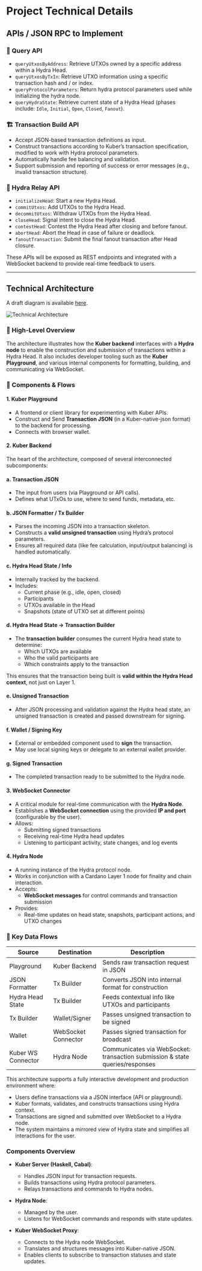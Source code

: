 # Project Technical Details

## APIs / JSON RPC to Implement

### 🔎 Query API

- `queryUtxosByAddress`: Retrieve UTXOs owned by a specific address within a Hydra Head.
- `queryUtxosByTxIn`: Retrieve UTXO information using a specific transaction hash and / or index.
- `queryProtocolParameters`: Return hydra protocol parameters used while initializing the hydra node.
- `queryHydraState`: Retrieve current state of a Hydra Head (phases include: `Idle`, `Initial`, `Open`, `Closed`, `Fanout`).

### 🏗 Transaction Build API

- Accept JSON-based transaction definitions as input.
- Construct transactions according to Kuber’s transaction specification, modified to work with Hydra protocol parameters.
- Automatically handle fee balancing and validation.
- Support submission and reporting of success or error messages (e.g., invalid transaction structure).

### 🔁 Hydra Relay API

- `initializeHead`: Start a new Hydra Head.
- `commitUtxos`: Add UTXOs to the Hydra Head.
- `decommitUtxos`: Withdraw UTXOs from the Hydra Head.
- `closeHead`: Signal intent to close the Hydra Head.
- `contestHead`: Contest the Hydra Head after closing and before fanout.
- `abortHead`: Abort the Head in case of failure or deadlock.
- `fanoutTransaction`: Submit the final fanout transaction after Head closure.

These APIs will be exposed as REST endpoints and integrated with a WebSocket backend to provide real-time feedback to users.

---

## Technical Architecture

A draft diagram is available [here](https://raw.githubusercontent.com/drep-id/image/main/preview/kuber-hydra_20250417075127614.png).

![Technical Architecture](../static/img/hydra-architecture.png)

### 🧭 High-Level Overview

The architecture illustrates how the **Kuber backend** interfaces with a **Hydra node** to enable the construction and submission of transactions within a Hydra Head. It also includes developer tooling such as the **Kuber Playground**, and various internal components for formatting, building, and communicating via WebSocket.

### 🧱 Components & Flows

#### 1. **Kuber Playground**

- A frontend or client library for experimenting with Kuber APIs.
- Construct and Send **Transaction JSON** (in a Kuber-native-json format) to the backend for processing.
- Connects with browser wallet.

#### 2. **Kuber Backend**

The heart of the architecture, composed of several interconnected subcomponents:

#### a. **Transaction JSON**

- The input from users (via Playground or API calls).
- Defines what UTxOs to use, where to send funds, metadata, etc.

#### b. **JSON Formatter / Tx Builder**

- Parses the incoming JSON into a transaction skeleton.
- Constructs a **valid unsigned transaction** using Hydra’s protocol parameters.
- Ensures all required data (like fee calculation, input/output balancing) is handled automatically.

#### c. **Hydra Head State / Info**

- Internally tracked by the backend.
- Includes:
  - Current phase (e.g., idle, open, closed)
  - Participants
  - UTXOs available in the Head
  - Snapshots (state of UTXO set at different points)

#### d. **Hydra Head State → Transaction Builder**

- The **transaction builder** consumes the current Hydra head state to determine:
  - Which UTXOs are available
  - Who the valid participants are
  - Which constraints apply to the transaction

This ensures that the transaction being built is **valid within the Hydra Head context**, not just on Layer 1.

#### e. **Unsigned Transaction**

- After JSON processing and validation against the Hydra head state, an unsigned transaction is created and passed downstream for signing.

#### f. **Wallet / Signing Key**

- External or embedded component used to **sign** the transaction.
- May use local signing keys or delegate to an external wallet provider.

#### g. **Signed Transaction**

- The completed transaction ready to be submitted to the Hydra node.

#### 3. **WebSocket Connector**

- A critical module for real-time communication with the **Hydra Node**.
- Establishes a **WebSocket connection** using the provided **IP and port** (configurable by the user).
- Allows:
  - Submitting signed transactions
  - Receiving real-time Hydra head updates
  - Listening to participant activity, state changes, and log events

#### 4. **Hydra Node**

- A running instance of the Hydra protocol node.
- Works in conjunction with a Cardano Layer 1 node for finality and chain interaction.
- Accepts:
  - **WebSocket messages** for control commands and transaction submission
- Provides:
  - Real-time updates on head state, snapshots, participant actions, and UTXO changes

### 🔄 Key Data Flows

| Source             | Destination         | Description                                                                  |
| ------------------ | ------------------- | ---------------------------------------------------------------------------- |
| Playground         | Kuber Backend       | Sends raw transaction request in JSON                                        |
| JSON Formatter     | Tx Builder          | Converts JSON into internal format for construction                          |
| Hydra Head State   | Tx Builder          | Feeds contextual info like UTXOs and participants                            |
| Tx Builder         | Wallet/Signer       | Passes unsigned transaction to be signed                                     |
| Wallet             | WebSocket Connector | Passes signed transaction for broadcast                                      |
| Kuber WS Connector | Hydra Node          | Communicates via WebSocket: transaction submission & state queries/responses |

This architecture supports a fully interactive development and production environment where:

- Users define transactions via a JSON interface (API or playground).
- Kuber formats, validates, and constructs transactions using Hydra context.
- Transactions are signed and submitted over WebSocket to a Hydra node.
- The system maintains a mirrored view of Hydra state and simplifies all interactions for the user.

### Components Overview

- **Kuber Server (Haskell, Cabal)**:

  - Handles JSON input for transaction requests.
  - Builds transactions using Hydra protocol parameters.
  - Relays transactions and commands to Hydra nodes.

- **Hydra Node**:

  - Managed by the user.
  - Listens for WebSocket commands and responds with state updates.

- **Kuber WebSocket Proxy**:

  - Connects to the Hydra node WebSocket.
  - Translates and structures messages into Kuber-native JSON.
  - Enables clients to subscribe to transaction statuses and state updates.
